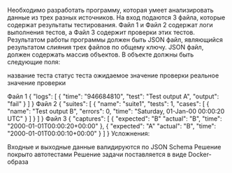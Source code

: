 Необходимо разработать программу, которая умеет анализировать данные из трех разных источников.
На вход подаются 3 файла, которые содержат результаты тестирования.
Файл 1 и Файл 2 содержат логи выполнения тестов, а Файл 3 содержит проверки этих тестов.
Результатом работы программы должен быть JSON файл, являющийся результатом слияния трех файлов по общему ключу.
JSON файл, должен содержать массив объектов. В объекте должны быть следующие поля:

название теста
статус теста
ожидаемое значение проверки
реальное значение проверки

Файл 1
{
    "logs": [
        {
            "time": "946684810",
            "test": "Test output A",
            "output": "fail"
        }
    ]
}
Файл 2
{
    "suites": [
        {
            "name": "suite1",
            "tests": 1,
            "cases": [
                {
                    "name": "Test output B",
                    "errors": 0,
                    "time": "Saturday, 01-Jan-00 00:00:20 UTC"
                }
            ]
        }
    ]
}
Файл 3
{
    "captures": [
        {
            "expected": "B"
            "actual": "B",
            "time": "2000-01-01T00:00:20+00:00"
        },
        {
            "expected": "A"
            "actual": "B",
            "time": "2000-01-01T00:00:10+00:00"
        }
    ]
}
Усложнения:

Входные и выходные данные валидируются по JSON Schema
Решение покрыто автотестами
Решение задачи поставляется в виде Docker-образа
